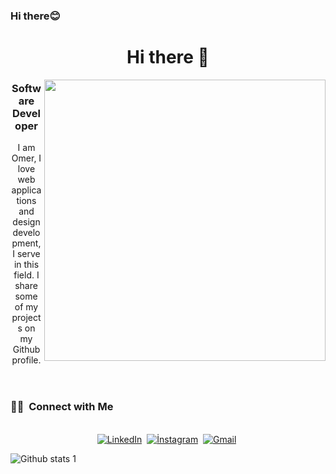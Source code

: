 ### Hi there:blush:


<header>
      <h1>Hi there 👋</h1>
      <img align="right" width="450"  
        src="https://opensea.io/assets/matic/0x2953399124f0cbb46d2cbacd8a89cf0599974963/86173193901160515972084982170544104041290069541789401707310940591180625215489"       
        alt=""
      />
      <h3>Software Developer</h3>
      <p>
      I am Omer, I love web applications and design development, I serve in this field. I share some of my projects on my Github profile.
      </p>
</header>


<h3> 🤝🏻 &nbsp;Connect with Me </h3> 

<p align="center">
<br>
<a href="http://linkedin.com/in/ömer-yılmaz-416347259/"><img src="https://img.shields.io/badge/linkedin-%230077B5.svg?&style=for-the-badge&logo=linkedin&logoColor=white" alt="LinkedIn" /></a>&nbsp;
<a href="https://www.instagram.com/mr_yilmaz18/"><img src="https://img.shields.io/badge/İnstagram-fb3958?style=for-the-badge&logo=instagram&logoColor=white" alt="İnstagram" /></a>&nbsp;
<a href="https://wa.me/905393050223"><img src="https://img.shields.io/badge/Whatsapp-25D366?style=for-the-badge&logo=whatsapp&logoColor=white" alt="Gmail"/></a>&nbsp;
</p>
<p>
     

      
 
      
</p>


![Github stats 1](https://github-readme-stats.vercel.app/api?username=mryilmaz18&show_icons=true&theme=radical)

